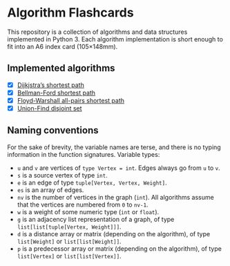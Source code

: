 # Algorithm Flashcards

This repository is a collection of algorithms and data structures implemented in Python 3.
Each algorithm implementation is short enough to fit into an A6 index card (105×148mm).

## Implemented algorithms

- [x] [Dijkjstra’s shortest path](dijkstra.py)
- [x] [Bellman-Ford shortest path](bellmanford.py)
- [x] [Floyd-Warshall all-pairs shortest path](floydwarshall.py)
- [x] [Union-Find disjoint set](unionfind.py)

## Naming conventions

For the sake of brevity, the variable names are terse, and there is no typing information in the function signatures.
Variable types:
- `u` and `v` are vertices of `type Vertex = int`.
   Edges always go from `u` to `v`.
- `s` is a source vertex of type `int`.
- `e` is an edge of type `tuple[Vertex, Vertex, Weight]`.
- `es` is an array of edges.
- `nv` is the number of vertices in the graph (`int`).
  All algorithms assume that the vertices are numbered from `0` to `nv-1`.
- `w` is a weight of some numeric type (`int` or `float`).
- `g` is an adjacency list representation of a graph, of type `list[list[tuple[Vertex, Weight]]]`.
- `d` is a distance array or matrix (depending on the algorithm), of type `list[Weight]` or `list[list[Weight]]`.
- `p` is a predecessor array or matrix (depending on the algorithm), of type `list[Vertex]` or `list[list[Vertex]]`.